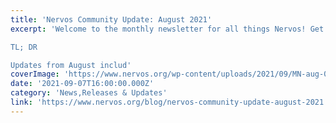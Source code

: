 ```yaml
---
title: 'Nervos Community Update: August 2021'
excerpt: 'Welcome to the monthly newsletter for all things Nervos! Get caught up with the latest updates from the Nervos Foundation, Community, Ecosystem & Development teams.

TL; DR

Updates from August includ'
coverImage: 'https://www.nervos.org/wp-content/uploads/2021/09/MN-aug-01-810x456.png'
date: '2021-09-07T16:00:00.000Z'
category: 'News,Releases & Updates'
link: 'https://www.nervos.org/blog/nervos-community-update-august-2021'
---
```


